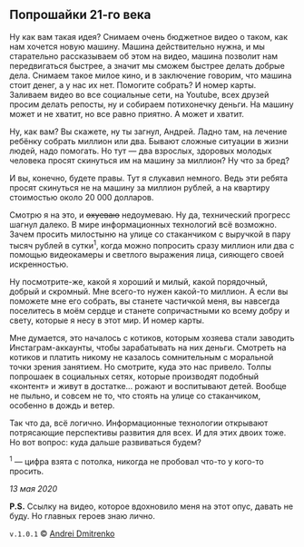 ## Попрошайки 21-го века

Ну как вам такая идея? Снимаем очень бюджетное видео о таком, как нам хочется новую машину. Машина действительно нужна, и мы старательно рассказываем об этом на видео, машина позволит нам передвигаться быстрее, а значит мы сможем быстрее делать добрые дела. Снимаем такое милое кино, и в заключение говорим, что машина стоит денег, а у нас их нет. Помогите собрать? И номер карты. Заливаем видео во все социальные сети, на Youtube, всех друзей просим делать репосты, ну и собираем потихонечку деньги. На машину может и не хватит, но все равно приятно. А может и хватит.

Ну, как вам? Вы скажете, ну ты загнул, Андрей. Ладно там, на лечение ребёнку собрать миллион или два. Бывают сложные ситуации в жизни людей, надо помогать. Но тут &mdash; два взрослых, здоровых молодых человека просят скинуться им на машину за миллион? Ну что за бред?

И вы, конечно, будете правы. Тут я слукавил немного. Ведь эти ребята просят скинуться не на машину за миллион рублей, а на квартиру стоимостью около 20 000 долларов.

Смотрю я на это, и ~~охуеваю~~ недоумеваю. Ну да, технический прогресс шагнул далеко. В мире информационных технологий всё возможно. Зачем просить милостыню на улице со стаканчиком с выручкой в пару тысяч рублей в сутки<sup>1</sup>, когда можно попросить сразу миллион или два с помощью видеокамеры и светлого выражения лица, сияющего своей искренностью.

Ну посмотрите-же, какой я хороший и милый, какой порядочный, добрый и скромный. Мне всего-то нужен какой-то миллион. А если вы поможете мне его собрать, вы станете частичкой меня, вы навсегда поселитесь в моём сердце и станете сопричастными ко всему добру и свету, которые я несу в этот мир. И номер карты.

Мне думается, это началось с котиков, которым хозяева стали заводить Инстаграм-аккаунты, чтобы зарабатывать на них деньги. Смотреть на котиков и платить никому не казалось сомнительным с моральной точки зрения занятием. Но смотрите, куда это нас привело. Толпы попрошаек в социальных сетях, которые производят подобный &laquo;контент&raquo; и живут в достатке... рожают и воспитывают детей. Вообще не пыльно, и совсем не то, что стоять на улице со стаканчиком, особенно в дождь и ветер.

Так что да, всё логично. Информационные технологии открывают потрясающие перспективы развития для всех. И для этих двоих тоже.  
Но вот вопрос: куда дальше развиваться будем?

<sup>1</sup> &mdash; цифра взята с потолка, никогда не пробовал что-то у кого-то просить.

_13 мая 2020_


__P.S.__ Ссылку на видео, которое вдохновило меня на этот опус, давать не буду. Но главных героев знаю лично.

`v.1.0.1` &copy; [Andrei Dmitrenko](https://admitrenko.github.io/blog)
